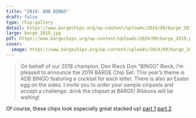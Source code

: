 ```yaml
---
title: "2019: ADB BINGO"
draft: false
type: chip-gallery
detail: https://www.bargechips.org/wp-content/uploads/2024/09/barge_2019_detail.png
large: barge_2019.jpg
pdf: https://www.bargechips.org/wp-content/uploads/2024/09/barge_2019.pdf
cover:
  image: https://www.bargechips.org/wp-content/uploads/2024/09/barge_2019_detail.png
---
```


> On behalf of our 2018 champion, Don Rieck Don “BINGO” Rieck, I’m pleased to
> announce the 2019 BARGE Chip Set. This year’s theme is ADB BINGO featuring a
> cocktail for each letter. There is also an Easter egg on the sides. I invite
> you to order your sample chipsets and accept a challenge: drink the chipset
> at BARGE! Ribbons will be waiting!

Of course, these chips look especially great stacked up!  [part 1](side1.jpg) 
[part 2](side2.jpg)

